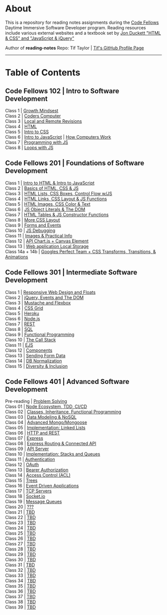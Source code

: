 # About
This is a repository for reading notes assignments during the [Code Fellows](https://www.codefellows.org/) Daytime Immersive Software Developer program. Reading resources include various external websites and a textbook set by [Jon Duckett "HTML & CSS" and "JavaScript & jQuery"](https://www.amazon.com/dp/1118907442/ref=cm_sw_em_r_mt_dp_U_X77.EbAN2ACE2)

Author of **reading-notes** Repo: Tif Taylor  \| [Tif's GitHub Profile Page](https://github.com/tiftaylor)

---

# Table of Contents

## Code Fellows 102 | Intro to Software Development
Class 1 \| [Growth Mindsest](102/growth-mindset.md)  
Class 2 \| [Coders Computer](102/coders-computer.md)  
Class 3 \| [Local and Remote Revisions](102/git-intro.md)   
Class 4 \| [HTML](102/html-structure.md)   
Class 5 \| [Intro to CSS](102/css-intro.md)   
Class 6 \| [Intro to JavaScript](102/js-intro.md) \| [How Computers Work](102/computers.md)     
Class 7 \| [Programming with JS](102/moreJS.md)   
Class 8 \| [Loops with JS](102/loops.md)  


## Code Fellows 201 | Foundations of Software Development
Class 1 \| [Intro to HTML & Intro to JavaScript](201/class-01.md)   
Class 2 \| [Basics of HTML, CSS & JS](201/class-02.md)   
Class 3 \| [HTML Lists, CSS Boxes, Control Flow w/JS](201/class-03.md)    
Class 4 \| [HTML Links, CSS Layout & JS Functions](201/class-04.md)     
Class 5 \| [HTML Images, CSS Color & Text](201/class-05.md)   
Class 6 \| [JS Object Literals & The DOM](201/class-06.md)   
Class 7 \| [HTML Tables & JS Constructor Functions](201/class-07.md)   
Class 8 \| [More CSS Layout](201/class-08.md)   
Class 9 \| [Forms and Events](201/class-09.md)   
Class 10 \| [JS Debugging](201/class-10.md)   
Class 11 \| [Images & Practical Info](201/class-11.md)  
Class 12 \| [API Chart.js + Canvas Element](201/class-12.md)   
Class 13 \| [Web application Local Storage](201/class-13.md)   
Class 14a + 14b \| [Googles Perfect Team + CSS Transforms, Transitions, & Animations](201/class-14a-14b.md)      


## Code Fellows 301 | Intermediate Software Development
Class 1 \| [Responsive Web Design and Floats](301/read01.md)  
Class 2 \| [jQuery, Events and The DOM](301/read02.md)   
Class 3 \| [Mustache and Flexbox](301/read03.md)   
Class 4 \| [CSS Grid](301/read04.md)   
Class 5 \| [Heroku](301/read05.md)   
Class 6 \| [Node.js](301/read06.md)   
Class 7 \| [REST](301/read07.md)   
Class 8 \| [SQL](301/read08.md)   
Class 9 \| [Functional Programming](301/read09.md)    
Class 10 \| [The Call Stack](301/read10.md)  
Class 11 \| [EJS](301/read11.md)     
Class 12 \| [Components](301/read12.md)   
Class 13 \| [Sending Form Data](301/read13.md)   
Class 14 \| [DB Normalization](301/read14.md)   
Class 15 \| [Diversity & Inclusion](301/read15.md)   


## Code Fellows 401 | Advanced Software Development
Pre-reading \| [Problem Solving](401/problem-solving.md)    
Class 01 \| [Node Ecosystem, TDD, CI/CD](401/class01.md)  
Class 02 \| [Classes, Inheritance, Functional Programming](401/class02.md)  
Class 03 \| [Data Modeling & NoSQL](401/class03.md)  
Class 04 \| [Advanced Mongo/Mongoose](401/class04.md)  
Class 05 \| [Implementation: Linked Lists](401/class05.md)  
Class 06 \| [HTTP and REST](401/class06.md)  
Class 07 \| [Express](401/class07.md)  
Class 08 \| [Express Routing & Connected API](401/class08.md)  
Class 09 \| [API Server](401/class09.md)  
Class 10 \| [Implementation: Stacks and Queues](401/class10.md)  
Class 11 \| [Authentication](401/class11.md)   
Class 12 \| [OAuth](401/class12.md)   
Class 13 \| [Bearer Authorization](401/class13.md)   
Class 14 \| [Access Control (ACL)](401/class14.md)   
Class 15 \| [Trees](401/class15.md)   
Class 16 \| [Event Driven Applications](401/class16.md)   
Class 17 \| [TCP Servers](401/class17.md)   
Class 18 \| [Socket.io](401/class18.md)   
Class 19 \| [Message Queues](401/class19.md)   
Class 20 \| [???](401/class20.md)  
Class 21 \| [TBD](401/class21.md)   
Class 22 \| [TBD](401/class22.md)   
Class 23 \| [TBD](401/class23.md)   
Class 24 \| [TBD](401/class24.md)   
Class 25 \| [TBD](401/class25.md)   
Class 26 \| [TBD](401/class26.md)   
Class 27 \| [TBD](401/class27.md)   
Class 28 \| [TBD](401/class28.md)   
Class 29 \| [TBD](401/class29.md)  
Class 30 \| [TBD](401/class30.md)  
Class 31 \| [TBD](401/class31.md)   
Class 32 \| [TBD](401/class32.md)   
Class 33 \| [TBD](401/class33.md)   
Class 34 \| [TBD](401/class34.md)   
Class 35 \| [TBD](401/class35.md)   
Class 36 \| [TBD](401/class36.md)   
Class 37 \| [TBD](401/class37.md)   
Class 38 \| [TBD](401/class38.md)   
Class 39 \| [TBD](401/class39.md)   
